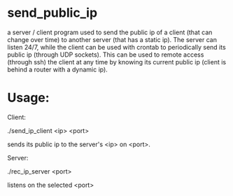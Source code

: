 # send_public_ip
a server / client program used to send the public ip of a client (that can change over time) to another server (that has a static ip). The server can listen 24/7, while the client can be used with crontab to periodically send its public ip (through UDP sockets). This can be used to remote access (through ssh) the client at any time by knowing its current public ip (client is behind a router with a dynamic ip).

# Usage:

Client:

./send_ip_client \<ip\> \<port\>

sends its public ip to the server's \<ip\> on \<port\>.

Server:

./rec_ip_server \<port\>

listens on the selected \<port\>
